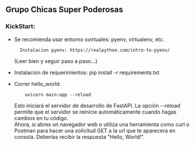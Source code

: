 ## Grupo Chicas Super Poderosas



### KickStart:
* Se recomienda usar entorno svirtuales: pyenv, virtualenv, etc.
   
        Instalacion pyenv: https://realpython.com/intro-to-pyenv/   
    (Leer bien y seguir paso a paso...)

* Instalacion de requerimientos: pip install -r requirements.txt

* Correr hello_world:
  
          uvicorn main:app --reload

    Esto iniciará el servidor de desarrollo de FastAPI. La opción --reload permite que el servidor se reinicie automáticamente cuando hagas cambios en tu código.    
    Ahora, si abres un navegador web o utiliza una herramienta como curl o Postman para hacer una solicitud GET a la url que te aparecera en consola.
    Deberías recibir la respuesta "Hello, World!".
